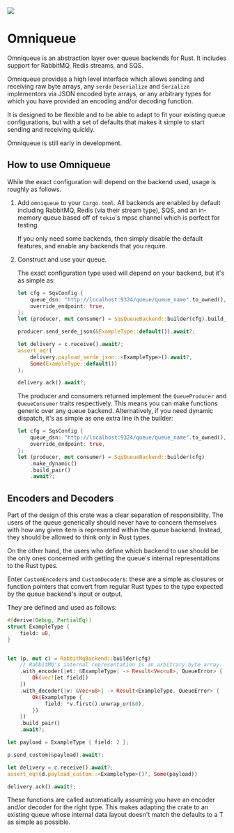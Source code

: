 <picture>
  <source media="(prefers-color-scheme: dark)", srcset="./assets/banner_dark.png">
  <source media="(prefers-color-scheme: light)", srcset="./assets/banner_light.png">
  <img src="./assets/banner_light.png">
</picture>

# Omniqueue

Omniqueue is an abstraction layer over queue backends for Rust. It includes support for RabbitMQ,
Redis streams, and SQS.

Omniqueue provides a high level interface which allows sending and receiving raw byte arrays, any
`serde` `Deserialize` and `Serialize` implementors via JSON encoded byte arrays, or any arbitrary
types for which you have provided an encoding and/or decoding function.

It is designed to be flexible and to be able to adapt to fit your existing queue configurations, but
with a set of defaults that makes it simple to start sending and receiving quickly.

Omniqueue is still early in development.

## How to use Omniqueue

While the exact configuration will depend on the backend used, usage is roughly as follows.

1. Add `omniqueue` to your `Cargo.toml`. All backends are enabled by default including RabbitMQ,
   Redis (via their stream type), SQS, and an in-memory queue based off of `tokio`'s mpsc
   channel which is perfect for testing.

   If you only need some backends, then simply disable the default features, and enable any backends
   that you require.

2. Construct and use your queue.

   The exact configuration type used will depend on your backend, but it's as simple as:

   ```rust
   let cfg = SqsConfig {
       queue_dsn: "http://localhost:9324/queue/queue_name".to_owned(),
       override_endpoint: true,
   };
   let (producer, mut consumer) = SqsQueueBackend::builder(cfg).build_pair().await?;

   producer.send_serde_json(&ExampleType::default()).await?;

   let delivery = c.receive().await?;
   assert_eq!(
       delivery.payload_serde_json::<ExampleType>().await?,
       Some(ExampleType::default())
   );

   delivery.ack().await?;
   ```

   The producer and consumers returned implement the `QueueProducer` and `QueueConsumer` traits
   respectively. This means you can make functions generic over any queue backend. Alternatively, if
   you need dynamic dispatch, it's as simple as one extra line ih the builder:

   ```rust
   let cfg = SqsConfig {
       queue_dsn: "http://localhost:9324/queue/queue_name".to_owned(),
       override_endpoint: true,
   };
   let (producer, mut consumer) = SqsQueueBackend::builder(cfg)
       .make_dynamic()
       .build_pair()
       .await?;
   ```

## Encoders and Decoders

Part of the design of this crate was a clear separation of responsibility. The users of the queue
generically should never have to concern themselves with how any given item is represented within
the queue backend. Instead, they should be allowed to think only in Rust types.

On the other hand, the users who define which backend to use should be the only ones concerned with
getting the queue's internal representations to the Rust types.

Enter `CustomEncoder`s and `CustomDecoder`s: these are a simple as closures or function pointers
that convert from regular Rust types to the type expected by the queue backend's input or output.

They are defined and used as follows:

```rust
#[derive(Debug, PartialEq)]
struct ExampleType {
	field: u8,
}


let (p, mut c) = RabbitMqBackend::builder(cfg)
	// RabbitMQ's internal representation is an arbitrary byte array.
	.with_encoder(|et: &ExampleType| -> Result<Vec<u8>, QueueError> {
		Ok(vec![et.field])
	})
	.with_decoder(|v: &Vec<u8>| -> Result<ExampleType, QueueError> {
		Ok(ExampleType {
			field: *v.first().unwrap_or(&0),
		})
	})
	.build_pair()
	.await?;

let payload = ExampleType { field: 2 };

p.send_custom(&payload).await?;

let delivery = c.receive().await?;
assert_eq!(d.payload_custom::<ExampleType>()?, Some(payload))

delivery.ack().await?;
```

These functions are called automatically assuming you have an encoder and/or decoder for the right
type. This makes adapting the crate to an existing queue whose internal data layout doesn't match
the defaults to a T as simple as possible.
